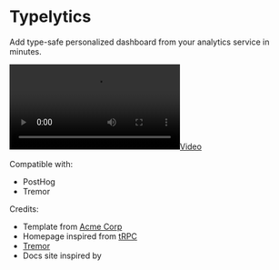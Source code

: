 # Typelytics

Add type-safe personalized dashboard from your analytics service in minutes.

[![](./docs/public/typelytics_demo.mp4)](./docs/public/typelytics_demo.mp4)

Compatible with:

- PostHog
- Tremor

Credits:

- Template from [Acme Corp](https://github.com/juliusmarminge/acme-corp-lib)
- Homepage inspired from [tRPC](https://trpc.io/)
- [Tremor](https://www.tremor.so/docs/getting-started/installation)
- Docs site inspired by
